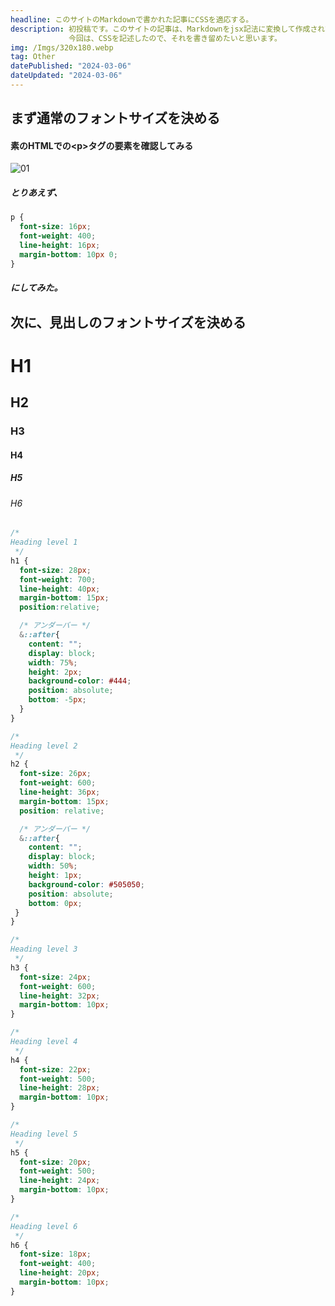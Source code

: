 ```yaml
---
headline: このサイトのMarkdownで書かれた記事にCSSを適応する。
description: 初投稿です。このサイトの記事は、Markdownをjsx記法に変換して作成されています。現在書いているこちらの記事もそうです。
             今回は、CSSを記述したので、それを書き留めたいと思います。
img: /Imgs/320x180.webp
tag: Other
datePublished: "2024-03-06"
dateUpdated: "2024-03-06"
---
```


## まず通常のフォントサイズを決める

#### 素のHTMLでの\<p>タグの要素を確認してみる
![01](https://yocci7-nextjs-blog.vercel.app/_next/image/400/?url=%2FImgs%2FContent%2F01%2F01.png&w=640&q=75)

##### とりあえず、
```css
p {
  font-size: 16px;
  font-weight: 400;
  line-height: 16px;
  margin-bottom: 10px 0;
}
```
##### にしてみた。


## 次に、見出しのフォントサイズを決める

# H1
## H2
### H3
#### H4
##### H5
###### H6

```css
/* 
Heading level 1
 */
h1 {
  font-size: 28px;
  font-weight: 700;
  line-height: 40px;
  margin-bottom: 15px;
  position:relative;

  /* アンダーバー */
  &::after{
    content: "";
    display: block;
    width: 75%;
    height: 2px;
    background-color: #444;
    position: absolute;
    bottom: -5px;
  }
}

/* 
Heading level 2
 */
h2 {
  font-size: 26px;
  font-weight: 600;
  line-height: 36px;
  margin-bottom: 15px;
  position: relative;

  /* アンダーバー */
  &::after{
    content: "";
    display: block;
    width: 50%;
    height: 1px;
    background-color: #505050;
    position: absolute;
    bottom: 0px;
 }
}

/* 
Heading level 3
 */
h3 {
  font-size: 24px;
  font-weight: 600;
  line-height: 32px;
  margin-bottom: 10px;
}

/* 
Heading level 4
 */
h4 {
  font-size: 22px;
  font-weight: 500;
  line-height: 28px;
  margin-bottom: 10px;
}

/* 
Heading level 5
 */
h5 {
  font-size: 20px;
  font-weight: 500;
  line-height: 24px;
  margin-bottom: 10px;
}

/* 
Heading level 6
 */
h6 {
  font-size: 18px;
  font-weight: 400;
  line-height: 20px;
  margin-bottom: 10px;
}
```


